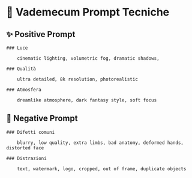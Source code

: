 # 📖 Vademecum Prompt Tecniche

## ✨ Positive Prompt

    ### Luce

        cinematic lighting, volumetric fog, dramatic shadows, 

    ### Qualità

        ultra detailed, 8k resolution, photorealistic

    ### Atmosfera

        dreamlike atmosphere, dark fantasy style, soft focus

## 🚫 Negative Prompt

    ### Difetti comuni

        blurry, low quality, extra limbs, bad anatomy, deformed hands, distorted face

    ### Distrazioni

        text, watermark, logo, cropped, out of frame, duplicate objects
